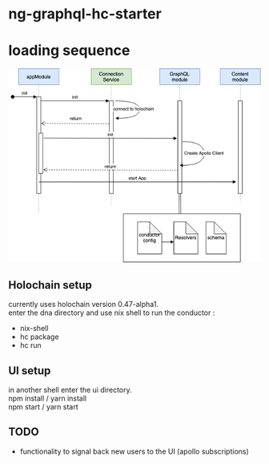 # ng-graphql-hc-starter

# loading sequence
![image](angular_seq.png)

## Holochain setup

currently uses holochain version 0.47-alpha1.  
enter the dna directory and use nix shell to run the conductor :

- nix-shell
- hc package
- hc run


## UI setup

in another shell enter the ui directory.  
npm install / yarn install  
npm start / yarn start  

## TODO
 - functionality to signal back new users to the UI (apollo subscriptions)
